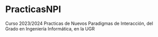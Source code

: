 # PracticasNPI
Curso 2023/2024
Practicas de Nuevos Paradigmas de Interacción, del Grado en Ingeniería Informática, en la UGR
